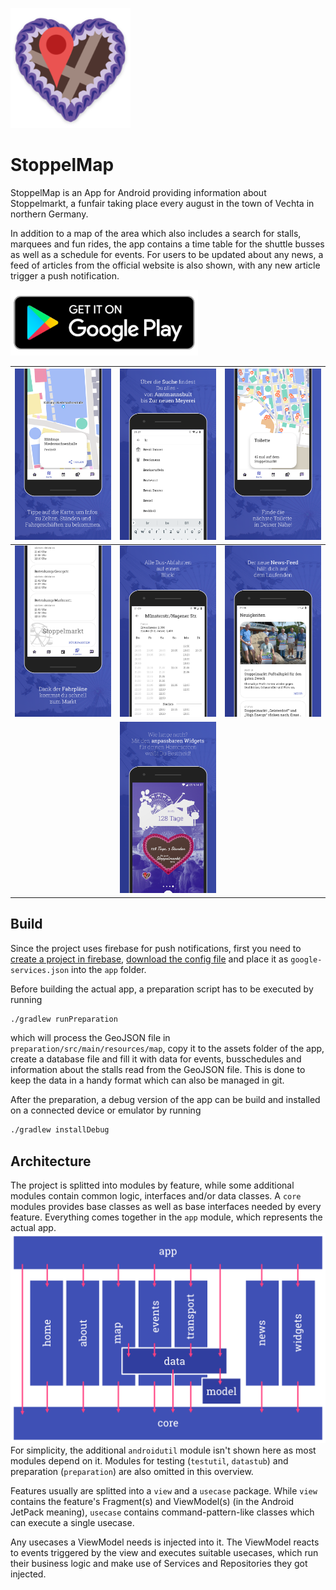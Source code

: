 ![icon](.gitlab/stoppelmap_logo.png)

# StoppelMap

StoppelMap is an App for Android providing information about Stoppelmarkt, a funfair taking place every august in the town of Vechta in northern Germany.

In addition to a map of the area which also includes a search for stalls, marquees and fun rides, the app contains a time table for the shuttle busses as well as a schedule for events. For users to be updated about any news, a feed of articles from the official website is also shown, with any new article trigger a push notification.

[![icon](.gitlab/google_play_badge.png)](https://play.google.com/store/apps/details?id=com.jonasgerdes.stoppelmap)

| ![01_map_stall](fastlane/metadata/android/de-DE/images/phoneScreenshots/01_map_stall.png) | ![02_search](fastlane/metadata/android/de-DE/images/phoneScreenshots/02_search.png)           | ![03_wc](fastlane/metadata/android/de-DE/images/phoneScreenshots/03_wc.png)     |
| ----------------------------------------------------------------------------------------- | --------------------------------------------------------------------------------------------- | ------------------------------------------------------------------------------- |
| ![04_bus_route](fastlane/metadata/android/de-DE/images/phoneScreenshots/04_bus_route.png) | ![05_bus_station](fastlane/metadata/android/de-DE/images/phoneScreenshots/05_bus_station.png) | ![06_news](fastlane/metadata/android/de-DE/images/phoneScreenshots/06_news.png) |
|                                                                                           | ![07_widget](fastlane/metadata/android/de-DE/images/phoneScreenshots/07_widget.png)           |                                                                                 |

## Build

Since the project uses firebase for push notifications, first you need to [create a project in firebase](https://firebase.google.com/docs/android/setup#create-firebase-project), [download the config file](https://support.google.com/firebase/answer/7015592#android) and place it as `google-services.json` into the `app` folder.

Before building the actual app, a preparation script has to be executed by running

```sh
./gradlew runPreparation
```

which will process the GeoJSON file in `preparation/src/main/resources/map`, copy it to the assets folder of the app, create a database file and fill it with data for events, busschedules and information about the stalls read from the GeoJSON file.
This is done to keep the data in a handy format which can also be managed in git.

After the preparation, a debug version of the app can be build and installed on a connected device or emulator by running

```sh
./gradlew installDebug
```

## Architecture

The project is splitted into modules by feature, while some additional modules contain common logic, interfaces and/or data classes.
A `core` modules provides base classes as well as base interfaces needed by every feature. Everything comes together in the `app` module, which represents the actual app.
![modules](.gitlab/modules.png)
For simplicity, the additional `androidutil` module isn't shown here as most modules depend on it. Modules for testing (`testutil`, `datastub`) and preparation (`preparation`) are also omitted in this overview.

Features usually are splitted into a `view` and a `usecase` package. While `view` contains the feature's Fragment(s) and ViewModel(s) (in the Android JetPack meaning), `usecase` contains command-pattern-like classes which can execute a single usecase.

Any usecases a ViewModel needs is injected into it. The ViewModel reacts to events triggered by the view and executes suitable usecases, which run their business logic and make use of Services and Repositories they got injected.
